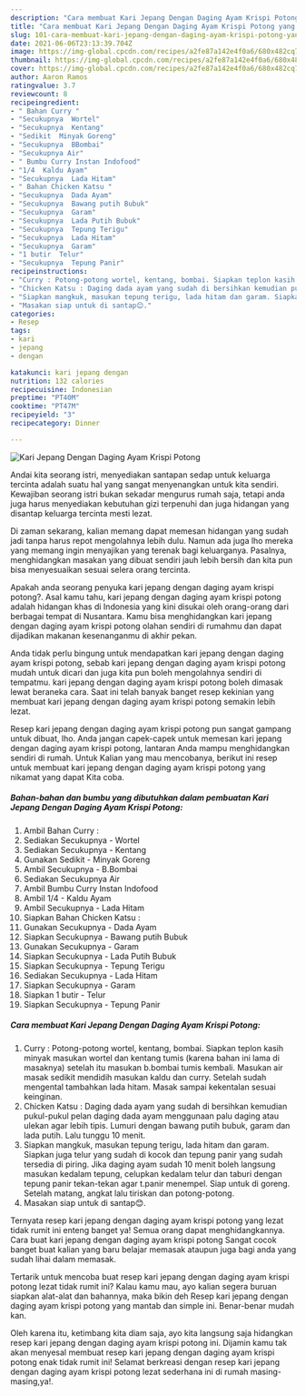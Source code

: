 ```yaml
---
description: "Cara membuat Kari Jepang Dengan Daging Ayam Krispi Potong yang enak dan Mudah Dibuat"
title: "Cara membuat Kari Jepang Dengan Daging Ayam Krispi Potong yang enak dan Mudah Dibuat"
slug: 101-cara-membuat-kari-jepang-dengan-daging-ayam-krispi-potong-yang-enak-dan-mudah-dibuat
date: 2021-06-06T23:13:39.704Z
image: https://img-global.cpcdn.com/recipes/a2fe87a142e4f0a6/680x482cq70/kari-jepang-dengan-daging-ayam-krispi-potong-foto-resep-utama.jpg
thumbnail: https://img-global.cpcdn.com/recipes/a2fe87a142e4f0a6/680x482cq70/kari-jepang-dengan-daging-ayam-krispi-potong-foto-resep-utama.jpg
cover: https://img-global.cpcdn.com/recipes/a2fe87a142e4f0a6/680x482cq70/kari-jepang-dengan-daging-ayam-krispi-potong-foto-resep-utama.jpg
author: Aaron Ramos
ratingvalue: 3.7
reviewcount: 8
recipeingredient:
- " Bahan Curry "
- "Secukupnya  Wortel"
- "Secukupnya  Kentang"
- "Sedikit  Minyak Goreng"
- "Secukupnya  BBombai"
- "Secukupnya Air"
- " Bumbu Curry Instan Indofood"
- "1/4  Kaldu Ayam"
- "Secukupnya  Lada Hitam"
- " Bahan Chicken Katsu "
- "Secukupnya  Dada Ayam"
- "Secukupnya  Bawang putih Bubuk"
- "Secukupnya  Garam"
- "Secukupnya  Lada Putih Bubuk"
- "Secukupnya  Tepung Terigu"
- "Secukupnya  Lada Hitam"
- "Secukupnya  Garam"
- "1 butir  Telur"
- "Secukupnya  Tepung Panir"
recipeinstructions:
- "Curry : Potong-potong wortel, kentang, bombai. Siapkan teplon kasih minyak masukan wortel dan kentang tumis (karena bahan ini lama di masaknya) setelah itu masukan b.bombai tumis kembali. Masukan air masak sedikit mendidih masukan kaldu dan curry. Setelah sudah mengental tambahkan lada hitam. Masak sampai kekentalan sesuai keinginan."
- "Chicken Katsu : Daging dada ayam yang sudah di bersihkan kemudian pukul-pukul pelan daging dada ayam menggunaan palu daging atau ulekan agar lebih tipis. Lumuri dengan bawang putih bubuk, garam dan lada putih. Lalu tunggu 10 menit."
- "Siapkan mangkuk, masukan tepung terigu, lada hitam dan garam. Siapkan juga telur yang sudah di kocok dan tepung panir yang sudah tersedia di piring. Jika daging ayam sudah 10 menit boleh langsung masukan kedalam tepung, celupkan kedalam telur dan taburi dengan tepung panir tekan-tekan agar t.panir menempel. Siap untuk di goreng. Setelah matang, angkat lalu tiriskan dan potong-potong."
- "Masakan siap untuk di santap😊."
categories:
- Resep
tags:
- kari
- jepang
- dengan

katakunci: kari jepang dengan 
nutrition: 132 calories
recipecuisine: Indonesian
preptime: "PT40M"
cooktime: "PT47M"
recipeyield: "3"
recipecategory: Dinner

---
```



![Kari Jepang Dengan Daging Ayam Krispi Potong](https://img-global.cpcdn.com/recipes/a2fe87a142e4f0a6/680x482cq70/kari-jepang-dengan-daging-ayam-krispi-potong-foto-resep-utama.jpg)

Andai kita seorang istri, menyediakan santapan sedap untuk keluarga tercinta adalah suatu hal yang sangat menyenangkan untuk kita sendiri. Kewajiban seorang istri bukan sekadar mengurus rumah saja, tetapi anda juga harus menyediakan kebutuhan gizi terpenuhi dan juga hidangan yang disantap keluarga tercinta mesti lezat.

Di zaman  sekarang, kalian memang dapat memesan hidangan yang sudah jadi tanpa harus repot mengolahnya lebih dulu. Namun ada juga lho mereka yang memang ingin menyajikan yang terenak bagi keluarganya. Pasalnya, menghidangkan masakan yang dibuat sendiri jauh lebih bersih dan kita pun bisa menyesuaikan sesuai selera orang tercinta. 



Apakah anda seorang penyuka kari jepang dengan daging ayam krispi potong?. Asal kamu tahu, kari jepang dengan daging ayam krispi potong adalah hidangan khas di Indonesia yang kini disukai oleh orang-orang dari berbagai tempat di Nusantara. Kamu bisa menghidangkan kari jepang dengan daging ayam krispi potong olahan sendiri di rumahmu dan dapat dijadikan makanan kesenanganmu di akhir pekan.

Anda tidak perlu bingung untuk mendapatkan kari jepang dengan daging ayam krispi potong, sebab kari jepang dengan daging ayam krispi potong mudah untuk dicari dan juga kita pun boleh mengolahnya sendiri di tempatmu. kari jepang dengan daging ayam krispi potong boleh dimasak lewat beraneka cara. Saat ini telah banyak banget resep kekinian yang membuat kari jepang dengan daging ayam krispi potong semakin lebih lezat.

Resep kari jepang dengan daging ayam krispi potong pun sangat gampang untuk dibuat, lho. Anda jangan capek-capek untuk memesan kari jepang dengan daging ayam krispi potong, lantaran Anda mampu menghidangkan sendiri di rumah. Untuk Kalian yang mau mencobanya, berikut ini resep untuk membuat kari jepang dengan daging ayam krispi potong yang nikamat yang dapat Kita coba.

<!--inarticleads1-->

##### Bahan-bahan dan bumbu yang dibutuhkan dalam pembuatan Kari Jepang Dengan Daging Ayam Krispi Potong:

1. Ambil  Bahan Curry :
1. Sediakan Secukupnya - Wortel
1. Sediakan Secukupnya - Kentang
1. Gunakan Sedikit - Minyak Goreng
1. Ambil Secukupnya - B.Bombai
1. Sediakan Secukupnya Air
1. Ambil  Bumbu Curry Instan Indofood
1. Ambil 1/4 - Kaldu Ayam
1. Ambil Secukupnya - Lada Hitam
1. Siapkan  Bahan Chicken Katsu :
1. Gunakan Secukupnya - Dada Ayam
1. Siapkan Secukupnya - Bawang putih Bubuk
1. Gunakan Secukupnya - Garam
1. Siapkan Secukupnya - Lada Putih Bubuk
1. Siapkan Secukupnya - Tepung Terigu
1. Sediakan Secukupnya - Lada Hitam
1. Siapkan Secukupnya - Garam
1. Siapkan 1 butir - Telur
1. Siapkan Secukupnya - Tepung Panir




<!--inarticleads2-->

##### Cara membuat Kari Jepang Dengan Daging Ayam Krispi Potong:

1. Curry : Potong-potong wortel, kentang, bombai. Siapkan teplon kasih minyak masukan wortel dan kentang tumis (karena bahan ini lama di masaknya) setelah itu masukan b.bombai tumis kembali. Masukan air masak sedikit mendidih masukan kaldu dan curry. Setelah sudah mengental tambahkan lada hitam. Masak sampai kekentalan sesuai keinginan.
1. Chicken Katsu : Daging dada ayam yang sudah di bersihkan kemudian pukul-pukul pelan daging dada ayam menggunaan palu daging atau ulekan agar lebih tipis. Lumuri dengan bawang putih bubuk, garam dan lada putih. Lalu tunggu 10 menit.
1. Siapkan mangkuk, masukan tepung terigu, lada hitam dan garam. Siapkan juga telur yang sudah di kocok dan tepung panir yang sudah tersedia di piring. Jika daging ayam sudah 10 menit boleh langsung masukan kedalam tepung, celupkan kedalam telur dan taburi dengan tepung panir tekan-tekan agar t.panir menempel. Siap untuk di goreng. Setelah matang, angkat lalu tiriskan dan potong-potong.
1. Masakan siap untuk di santap😊.




Ternyata resep kari jepang dengan daging ayam krispi potong yang lezat tidak rumit ini enteng banget ya! Semua orang dapat menghidangkannya. Cara buat kari jepang dengan daging ayam krispi potong Sangat cocok banget buat kalian yang baru belajar memasak ataupun juga bagi anda yang sudah lihai dalam memasak.

Tertarik untuk mencoba buat resep kari jepang dengan daging ayam krispi potong lezat tidak rumit ini? Kalau kamu mau, ayo kalian segera buruan siapkan alat-alat dan bahannya, maka bikin deh Resep kari jepang dengan daging ayam krispi potong yang mantab dan simple ini. Benar-benar mudah kan. 

Oleh karena itu, ketimbang kita diam saja, ayo kita langsung saja hidangkan resep kari jepang dengan daging ayam krispi potong ini. Dijamin kamu tak akan menyesal membuat resep kari jepang dengan daging ayam krispi potong enak tidak rumit ini! Selamat berkreasi dengan resep kari jepang dengan daging ayam krispi potong lezat sederhana ini di rumah masing-masing,ya!.

